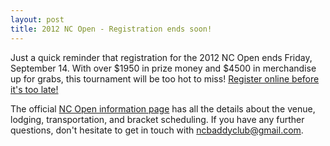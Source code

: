 ```yaml
---
layout: post
title: 2012 NC Open - Registration ends soon!
---
```


Just a quick reminder that registration for the 2012 NC Open ends Friday, September 14. With  over $1950 in prize money and $4500 in merchandise up for grabs, this tournament will be too hot to miss! [Register online before it's too late!](http://www.tournamentsoftware.com/onlineentry/onlineentry.aspx?id=DE870CC6-FBC3-48BB-93FC-AE546009C8EE)

The official [NC Open information page](https://sites.google.com/site/2012ncopen/) has all the details about the venue, lodging, transportation, and bracket scheduling. If you have any further questions, don't hesitate to get in touch with ncbaddyclub@gmail.com.